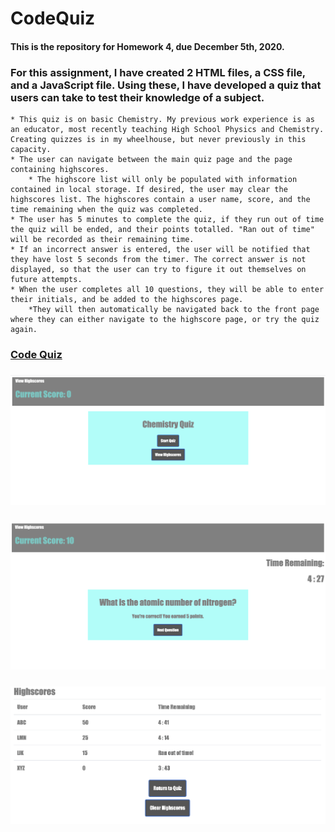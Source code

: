 # CodeQuiz
#### This is the repository for Homework 4, due December 5th, 2020.

### For this assignment, I have created 2 HTML files, a CSS file, and a JavaScript file. Using these, I have developed a quiz that users can take to test their knowledge of a subject.
    * This quiz is on basic Chemistry. My previous work experience is as an educator, most recently teaching High School Physics and Chemistry. Creating quizzes is in my wheelhouse, but never previously in this capacity. 
    * The user can navigate between the main quiz page and the page containing highscores. 
        * The highscore list will only be populated with information contained in local storage. If desired, the user may clear the highscores list. The highscores contain a user name, score, and the time remaining when the quiz was completed.
    * The user has 5 minutes to complete the quiz, if they run out of time the quiz will be ended, and their points totalled. "Ran out of time" will be recorded as their remaining time. 
    * If an incorrect answer is entered, the user will be notified that they have lost 5 seconds from the timer. The correct answer is not displayed, so that the user can try to figure it out themselves on future attempts. 
    * When the user completes all 10 questions, they will be able to enter their initials, and be added to the highscores page.
        *They will then automatically be navigated back to the front page where they can either navigate to the highscore page, or try the quiz again. 
    
### [Code Quiz](https://meganbryan.github.io/CodeQuiz/)
### ![Screenshot of Homescreen](CodeQuiz_SS1.jpeg)
### ![Screenshot In Quiz](CodeQuiz_SS2.jpeg)
### ![Screenshot of Highscores](CodeQuiz_SS3.jpeg)
